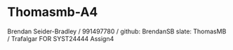 # Thomasmb-A4
Brendan Seider-Bradley / 991497780 / github: BrendanSB slate: ThomasMB / Trafalgar FOR SYST24444 Assign4
